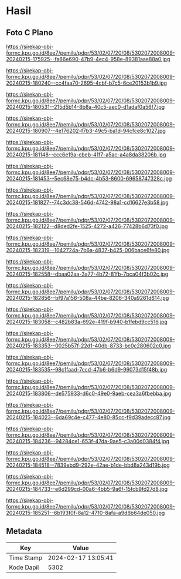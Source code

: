 # Hasil

## Foto C Plano

https://sirekap-obj-formc.kpu.go.id/8ee7/pemilu/pdpr/53/02/07/20/08/5302072008009-20240215-175925--fa86e690-47b9-4ec4-958e-89381aae88a0.jpg

https://sirekap-obj-formc.kpu.go.id/8ee7/pemilu/pdpr/53/02/07/20/08/5302072008009-20240215-180240--cc4faa70-2695-4cbf-b7c5-6ce20153b1b9.jpg

https://sirekap-obj-formc.kpu.go.id/8ee7/pemilu/pdpr/53/02/07/20/08/5302072008009-20240215-180531--215d5b14-8b8a-40c5-aec0-d1adaf0a56f7.jpg

https://sirekap-obj-formc.kpu.go.id/8ee7/pemilu/pdpr/53/02/07/20/08/5302072008009-20240215-180907--4e176202-f7b3-49c5-ba1d-94cfce8c1027.jpg

https://sirekap-obj-formc.kpu.go.id/8ee7/pemilu/pdpr/53/02/07/20/08/5302072008009-20240215-181148--ccc6e19a-cbeb-41f7-a5ac-a4a8da38206b.jpg

https://sirekap-obj-formc.kpu.go.id/8ee7/pemilu/pdpr/53/02/07/20/08/5302072008009-20240215-181453--5ec68e75-b4dc-4b53-8600-69658747328c.jpg

https://sirekap-obj-formc.kpu.go.id/8ee7/pemilu/pdpr/53/02/07/20/08/5302072008009-20240215-181827--74c3dc38-546d-4742-98a1-cd16627e3b58.jpg

https://sirekap-obj-formc.kpu.go.id/8ee7/pemilu/pdpr/53/02/07/20/08/5302072008009-20240215-182122--d8ded2fe-1525-4272-a426-77428b6d73f0.jpg

https://sirekap-obj-formc.kpu.go.id/8ee7/pemilu/pdpr/53/02/07/20/08/5302072008009-20240215-182319--1042724a-7b6a-4837-b425-006bace6fe80.jpg

https://sirekap-obj-formc.kpu.go.id/8ee7/pemilu/pdpr/53/02/07/20/08/5302072008009-20240215-182558--dbaa02aa-3a77-4b72-81fb-7bca04f3b02c.jpg

https://sirekap-obj-formc.kpu.go.id/8ee7/pemilu/pdpr/53/02/07/20/08/5302072008009-20240215-182856--bf97a156-508a-44be-8206-340a9261d614.jpg

https://sirekap-obj-formc.kpu.go.id/8ee7/pemilu/pdpr/53/02/07/20/08/5302072008009-20240215-183058--c482b83a-692e-419f-b940-b1febd9cc516.jpg

https://sirekap-obj-formc.kpu.go.id/8ee7/pemilu/pdpr/53/02/07/20/08/5302072008009-20240215-183353--0025b57f-22d1-40db-8733-bc0c280602c0.jpg

https://sirekap-obj-formc.kpu.go.id/8ee7/pemilu/pdpr/53/02/07/20/08/5302072008009-20240215-183535--98c1faad-7ccd-47b6-b6d9-99073d15f48b.jpg

https://sirekap-obj-formc.kpu.go.id/8ee7/pemilu/pdpr/53/02/07/20/08/5302072008009-20240215-183806--de575933-d6c0-49e0-9aeb-cea3a6fbebba.jpg

https://sirekap-obj-formc.kpu.go.id/8ee7/pemilu/pdpr/53/02/07/20/08/5302072008009-20240215-184023--6da69c4e-c477-4e80-85cc-f9d39adecc87.jpg

https://sirekap-obj-formc.kpu.go.id/8ee7/pemilu/pdpr/53/02/07/20/08/5302072008009-20240215-184236--94284ce1-653f-47da-9ae5-c3a00d0384f4.jpg

https://sirekap-obj-formc.kpu.go.id/8ee7/pemilu/pdpr/53/02/07/20/08/5302072008009-20240215-184518--7839ebd9-292e-42ae-b1de-bbd8a243d19b.jpg

https://sirekap-obj-formc.kpu.go.id/8ee7/pemilu/pdpr/53/02/07/20/08/5302072008009-20240215-184733--e6d299cd-00a6-4bb5-9a6f-15fcb9fd27d8.jpg

https://sirekap-obj-formc.kpu.go.id/8ee7/pemilu/pdpr/53/02/07/20/08/5302072008009-20240215-185251--6b193f0f-8a12-4710-8afa-a9d6b64de050.jpg


## Metadata

| Key        | Value               |
| ---------- | ------------------- |
| Time Stamp | 2024-02-17 13:05:41 |
| Kode Dapil | 5302                |



